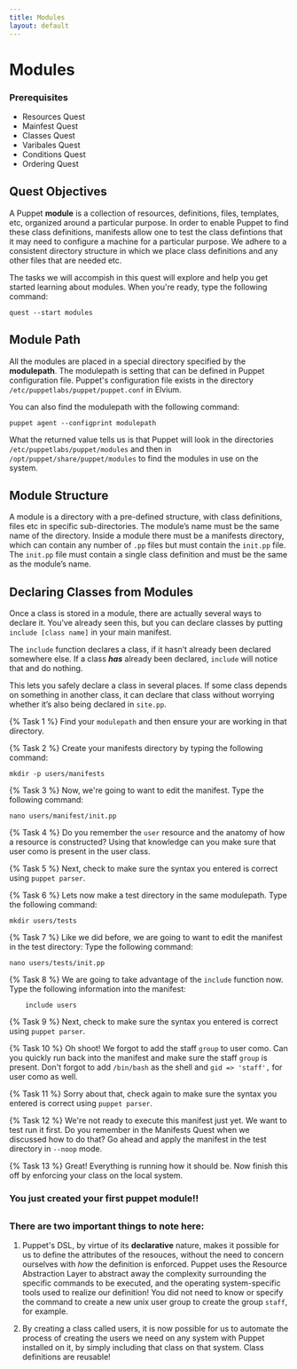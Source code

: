 ```yaml
---
title: Modules
layout: default
---
```


# Modules

### Prerequisites

- Resources Quest
- Mainfest Quest
- Classes Quest
- Varibales Quest
- Conditions Quest
- Ordering Quest

## Quest Objectives

A Puppet **module** is a collection of resources, definitions, files, templates, etc, organized around a particular purpose. In order to enable Puppet to find these class definitions, manifests allow one to test the class defintions that it may need to configure a machine for a particular purpose. We adhere to a consistent directory structure in which we place class definitions and any other files that are needed etc.


The tasks we will accompish in this quest will explore and help you get started learning about modules. When you're ready, type the following command:

	quest --start modules

## Module Path

All the modules are placed in a special directory specified by the **modulepath**. The modulepath is setting that can be defined in Puppet configuration file. Puppet's configuration file exists in the directory `/etc/puppetlabs/puppet/puppet.conf` in Elvium.

You can also find the modulepath with the following command:

    puppet agent --configprint modulepath

What the returned value tells us is that Puppet will look in the directories `/etc/puppetlabs/puppet/modules` and then in `/opt/puppet/share/puppet/modules` to find the modules in use on the system.

## Module Structure

<!-- In the future there can be a more advanced quest with understanding module structure -->

A module is a directory with a pre-defined structure, with class definitions, files etc in specific sub-directories. The module’s name must be the same name of the directory. Inside a module there must be a manifests directory, which can contain any number of `.pp` files but must contain the `init.pp` file. The `init.pp` file must contain a single class definition and must be the same as the module’s name.

## Declaring Classes from Modules

Once a class is stored in a module, there are actually several ways to declare it. You've already seen this, but you can declare classes by putting `include [class name]` in your main manifest.

The `include` function declares a class, if it hasn’t already been declared somewhere else. If a class _**has**_ already been declared, `include` will notice that and do nothing.

This lets you safely declare a class in several places. If some class depends on something in another class, it can declare that class without worrying whether it’s also being declared in `site.pp`.

{% Task 1 %}
Find your `modulepath` and then ensure your are working in that directory.

{% Task 2 %}
Create your manifests directory by typing the following command:

	mkdir -p users/manifests

{% Task 3 %}
Now, we're going to want to edit the manifest. Type the following command:

	nano users/manifest/init.pp

{% Task 4 %}
Do you remember the `user` resource and the anatomy of how a resource is constructed? Using that knowledge can you make sure that user como is present in the user class.

{% Task 5 %}
Next, check to make sure the syntax you entered is correct using `puppet parser`.

{% Task 6 %}
Lets now make a test directory in the same modulepath. Type the following command:

	mkdir users/tests

{% Task 7 %}
Like we did before, we are going to want to edit the manifest in the test directory: Type the following command:

	nano users/tests/init.pp

{% Task 8 %}
We are going to take advantage of the `include` function now. Type the following information into the manifest:

		include users

{% Task 9 %}
Next, check to make sure the syntax you entered is correct using `puppet parser`.

{% Task 10 %}
Oh shoot! We forgot to add the staff `group` to user como. Can you quickly run back into the manifest and make sure the staff `group` is present. Don't forgot to add `/bin/bash` as the shell and `gid => 'staff',` for user como as well.

{% Task 11 %}
Sorry about that, check again to make sure the syntax you entered is correct using `puppet parser`.

{% Task 12 %}
We're not ready to execute this manifest just yet. We want to test run it first. Do you remember in the Manifests Quest when we discussed how to do that? Go ahead and apply the manifest in the test directory in `--noop` mode.

{% Task 13 %}
Great! Everything is running how it should be. Now finish this off by enforcing your class on the local system.

### You just created your first puppet module!! 

## 

### There are two important things to note here:
1.  Puppet's DSL, by virtue of its __declarative__ nature, makes it possible for us to define the attributes of the resouces, without the need to concern ourselves with _how_ the definition is enforced. Puppet uses the Resource Abstraction Layer to abstract away the complexity surrounding the specific commands to be executed, and the operating system-specific tools used to realize our definition! You did not need to know or specify the command to create a new unix user group to create the group `staff`, for example.
2. By creating a class called users, it is now possible for us to automate the process of creating the users we need on any system with Puppet installed on it, by simply including that class on that system. Class definitions are reusable!
